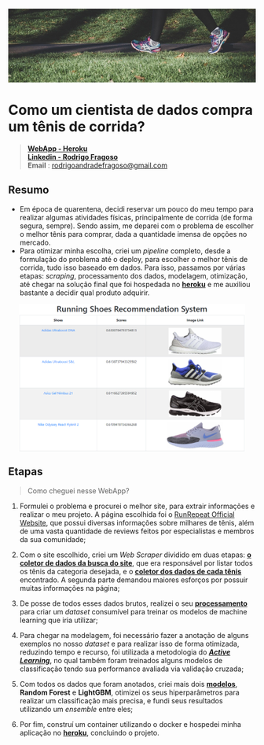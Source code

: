 <a href="https://como-um-ds-compra-um-tenis.herokuapp.com/"><img src="deploy/static/images/corrida.jpg" title="Running Shoes" alt="Running Shoes" height="150" align="center"  ></a>

# Como um cientista de dados compra um tênis de corrida?
> [**WebApp - Heroku**](https://como-um-ds-compra-um-tenis.herokuapp.com/) <br/>
> [**Linkedin - Rodrigo Fragoso**](https://www.linkedin.com/in/rodrigo-a-fragoso/) <br/>
> **Email** : rodrigoandradefragoso@gmail.com <br/>

## Resumo

* Em época de quarentena, decidi reservar um pouco do meu tempo para realizar algumas atividades físicas, principalmente de corrida (de forma segura, sempre). Sendo assim, me deparei com o problema de escolher o melhor tênis para comprar, dada a quantidade imensa de opções no mercado.
* Para otimizar minha escolha, criei um *pipeline* completo, desde a formulação do problema até o deploy, para escolher o melhor tênis de corrida, tudo isso baseado em dados. Para isso, passamos por várias etapas: *scraping*, processamento dos dados, modelagem, otimização, até chegar na solução final que foi hospedada no [**heroku**](https://como-um-ds-compra-um-tenis.herokuapp.com/) e me auxiliou bastante a decidir qual produto adquirir.

<p align="center">
<a href="https://como-um-ds-compra-um-tenis.herokuapp.com/"><img src="deploy/static/images/pag.PNG" title="Running Shoes" alt="Running Shoes" height="300" align="center"  ></a>
</p>

## Etapas
> Como cheguei nesse WebApp?

1. Formulei o problema e procurei o melhor site, para extrair informações e realizar o meu projeto. A página escolhida foi o <a href="https://runrepeat.com/" target="_blank">RunRepeat Official Website</a>, que possui diversas informações sobre milhares de tênis, além de uma vasta quantidade de reviews feitos por especialistas e membros da sua comunidade;

2. Com o site escolhido, criei um *Web Scraper* dividido em duas etapas: [**o coletor de dados da busca do site**](https://github.com/rofragoso/como-um-cientista-de-dados-compra-um-tenis/blob/master/Extra%C3%A7%C3%A3o%20a%20Modelagem/1.1_coletor_busca_tenis.ipynb), que era responsável por listar todos os tênis da categoria desejada, e o  [**coletor dos dados de cada tênis**](https://github.com/rofragoso/como-um-cientista-de-dados-compra-um-tenis/blob/master/Extra%C3%A7%C3%A3o%20a%20Modelagem/1.2_coleta_de_dados_tenis.ipynb) encontrado. A segunda parte demandou maiores esforços por possuir muitas informações na página;

3. De posse de todos esses dados brutos, realizei o seu [**processamento**](https://github.com/rofragoso/como-um-cientista-de-dados-compra-um-tenis/blob/master/Extra%C3%A7%C3%A3o%20a%20Modelagem/2_feature_engineering.ipynb) para criar um *dataset* consumível para treinar os modelos de machine learning que iria utilizar;

4. Para chegar na modelagem, foi necessário fazer a anotação de alguns exemplos no nosso *dataset* e para realizar isso de forma otimizada, reduzindo tempo e recurso, foi utilizada a metodologia do [***Active Learning***](https://github.com/rofragoso/como-um-cientista-de-dados-compra-um-tenis/blob/master/Extra%C3%A7%C3%A3o%20a%20Modelagem/2_feature_engineering.ipynb), no qual também foram treinados alguns modelos de classificação tendo sua performance avaliada via validação cruzada;

5. Com todos os dados que foram anotados, criei mais dois [**modelos**](colcoarlink), **Random Forest** e **LightGBM**, otimizei os seus hiperparâmetros para realizar um classificação mais precisa, e fundi seus resultados utilizando um *ensemble* entre eles;

6. Por fim, construí um container utilizando o docker e hospedei minha aplicação no [**heroku**](https://como-um-ds-compra-um-tenis.herokuapp.com/), concluindo o projeto.
